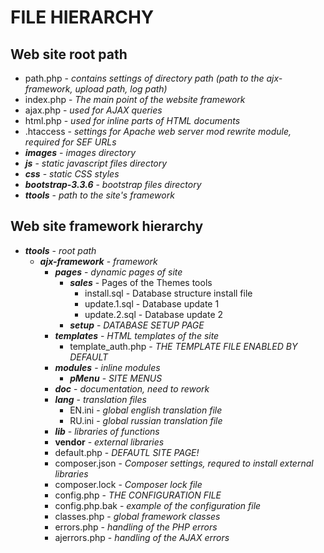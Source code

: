 # FILE HIERARCHY
## Web site root path
* path.php - _contains settings of directory path (path to the ajx-framework, upload path, log path)_
* index.php - _The main point of the website framework_
* ajax.php - _used for AJAX queries_
* html.php - _used for inline parts of HTML documents_
* .htaccess - _settings for Apache web server mod rewrite module, required for SEF URLs_
* ***images*** - _images directory_
* ***js*** - _static javascript files directory_
* ***css*** - _static CSS styles_
* ***bootstrap-3.3.6*** - _bootstrap files directory_
* ***ttools*** - _path to the site's framework_

## Web site framework hierarchy
* ***ttools*** - _root path_
  * ***ajx-framework*** - _framework_
     * ***pages*** - _dynamic pages of site_
        * ***sales*** - Pages of the Themes tools
           * install.sql - Database structure install file
           * update.1.sql - Database update 1
           * update.2.sql - Database update 2
        * ***setup*** - _DATABASE SETUP PAGE_
     * ***templates*** - _HTML templates of the site_
        * template_auth.php - _THE TEMPLATE FILE ENABLED BY DEFAULT_
     * ***modules*** - _inline modules_
        * ***pMenu*** - _SITE MENUS_
     * ***doc*** - _documentation, need to rework_
     * ***lang*** - _translation files_
       * EN.ini - _global english translation file_
       * RU.ini - _global russian translation file_
     * ***lib*** - _libraries of functions_
     * **vendor** - _external libraries_
     * default.php - _DEFAUTL SITE PAGE!_
     * composer.json - _Composer settings, requred to install external libraries_
     * composer.lock - _Composer lock file_
     * config.php - _THE CONFIGURATION FILE_
     * config.php.bak - _example of the configuration file_
     * classes.php - _global framework classes_
     * errors.php - _handling of the PHP errors_
     * ajerrors.php - _handling of the AJAX errors_
 
     
